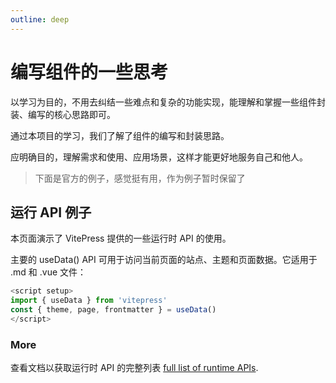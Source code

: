 ```yaml
---
outline: deep
---
```


# 编写组件的一些思考

以学习为目的，不用去纠结一些难点和复杂的功能实现，能理解和掌握一些组件封装、编写的核心思路即可。

通过本项目的学习，我们了解了组件的编写和封装思路。

应明确目的，理解需求和使用、应用场景，这样才能更好地服务自己和他人。

> 下面是官方的例子，感觉挺有用，作为例子暂时保留了

## 运行 API 例子

本页面演示了 VitePress 提供的一些运行时 API 的使用。

主要的 useData() API 可用于访问当前页面的站点、主题和页面数据。它适用于 .md 和 .vue 文件：

```ts
<script setup>
import { useData } from 'vitepress'
const { theme, page, frontmatter } = useData()
</script>
```

### More

查看文档以获取运行时 API 的完整列表 [full list of runtime APIs](https://vitepress.dev/reference/runtime-api#usedata).
